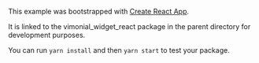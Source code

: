This example was bootstrapped with [Create React App](https://github.com/facebook/create-react-app).

It is linked to the vimonial_widget_react package in the parent directory for development purposes.

You can run `yarn install` and then `yarn start` to test your package.
